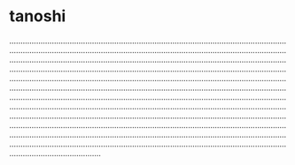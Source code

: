 # tanoshi
.........................................................................................................................................................................................................................................................................................................................................................................................................................................................................................................................................................................................................................................................................................................................................................................................................................................................................................................................................................................................................................................................................................................................................................................................................................................................................................................................................................................................................................................................................................................................................................................................